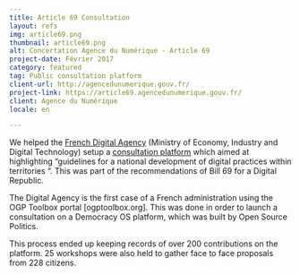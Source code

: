 ```yaml
---
title: Article 69 Consultation
layout: refs
img: article69.png
thumbnail: article69.png
alt: Concertation Agence du Numérique - Article 69
project-date: Février 2017
category: featured
tag: Public consultation platform
client-url: http://agencedunumerique.gouv.fr/
project-link: https://article69.agencedunumerique.gouv.fr/
client: Agence du Numérique
locale: en

---
```


We helped the [French Digital Agency](http://agencedunumerique.gouv.fr/) (Ministry of Economy, Industry and Digital Technology) setup a [consultation platform](https://article69.agencedunumerique.gouv.fr/) which aimed at highlighting “guidelines for a national development of digital practices within territories “. This was part of the recommendations of Bill 69 for a Digital Republic.

The Digital Agency is the first case of a French administration using the OGP Toolbox portal [ogptoolbox.org]. This was done in order to launch a consultation on a Democracy OS platform, which was built by Open Source Politics.

This process ended up keeping records of over 200 contributions on the platform. 25 workshops were also held to gather face to face proposals from 228 citizens.
